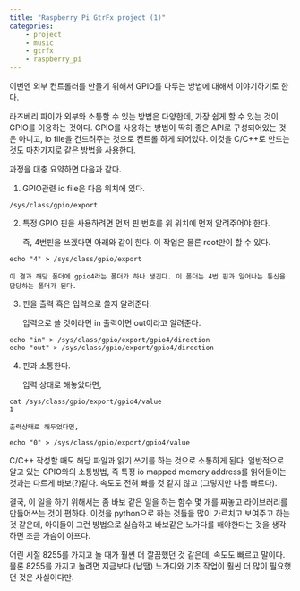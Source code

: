 ```yaml
---
title: "Raspberry Pi GtrFx project (1)"
categories:
    - project
    - music
    - gtrfx
    - raspberry_pi
---
```


이번엔 외부 컨트롤러를 만들기 위해서 GPIO를 다루는 방법에 대해서 이야기하기로 한다.

라즈베리 파이가 외부와 소통할 수 있는 방법은 다양한데, 가장 쉽게 할 수 있는 것이 GPIO를 이용하는 것이다. GPIO를 사용하는 방법이 딱히 좋은 API로 구성되어있는 것은 아니고, io file을 건드려주는 것으로 컨트롤 하게 되어있다. 이것을 C/C++로 만드는 것도 마찬가지로 같은 방법을 사용한다.

과정을 대충 요약하면 다음과 같다. 

1) GPIO관련 io file은 다음 위치에 있다.
```
/sys/class/gpio/export
```
2) 특정 GPIO 핀을 사용하려면 먼저 핀 번호를 위 위치에 먼저 알려주어야 한다. 

    즉, 4번핀을 쓰겠다면 아래와 같이 한다. 이 작업은 물론 root만이 할 수 있다.

```
echo "4" > /sys/class/gpio/export
```

    이 결과 해당 폴더에 gpio4라는 폴더가 하나 생긴다. 이 폴더는 4번 핀과 일어나는 통신을 담당하는 폴더가 된다.

3) 핀을 출력 혹은 입력으로 쓸지 알려준다.

    입력으로 쓸 것이라면 in 출력이면 out이라고 알려준다.

```
echo "in" > /sys/class/gpio/export/gpio4/direction
echo "out" > /sys/class/gpio/export/gpio4/direction
```

4) 핀과 소통한다.

    입력 상태로 해놓았다면,
```
cat /sys/class/gpio/export/gpio4/value
1
```

    출력상태로 해두었다면,
    
```
echo "0" > /sys/class/gpio/export/gpio4/value
```

C/C++ 작성할 때도 해당 파일과 읽기 쓰기를 하는 것으로 소통하게 된다. 일반적으로 알고 있는 GPIO와의 소통방법, 즉 특정 io mapped memory address를 읽어들이는 것과는 다르게 바보(?)같다. 속도도 전혀 빠를 것 같지 않고 (그렇지만 나름 빠르다).

결국, 이 일을 하기 위해서는 좀 바보 같은 일을 하는 함수 몇 개를 짜놓고 라이브러리를 만들어쓰는 것이 편하다. 이것을 python으로 하는 것들을 많이 가르치고 보여주고 하는 것 같은데, 아이들이 그런 방법으로 실습하고 바보같은 노가다를 해야한다는 것을 생각하면 조금 가슴이 아프다.

어린 시절 8255를 가지고 놀 때가 훨씬 더 깔끔했던 것 같은데, 속도도 빠르고 말이다. 물론 8255를 가지고 놀려면 지금보다 (납땜) 노가다와 기초 작업이 훨씬 더 많이 필요했던 것은 사실이다만.

